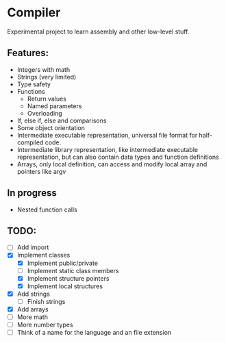 # Compiler
Experimental project to learn assembly and other low-level stuff.

## Features:
- Integers with math
- Strings (very limited)
- Type safety
- Functions
    - Return values
    - Named parameters
    - Overloading
- If, else if, else and comparisons
- Some object orientation
- Intermediate executable representation, universal file format for half-compiled code.
- Intermediate library representation, like intermediate executable representation, but can also contain data types and function definitions
- Arrays, only local definition, can access and modify local array and pointers like argv
## In progress
- Nested function calls
## TODO:
- [ ] Add import
- [x] Implement classes
    - [x] Implement public/private
    - [ ] Implement static class members
    - [x] Implement structure pointers
    - [x] Implement local structures
- [x] Add strings
    - [ ] Finish strings
- [x] Add arrays
- [ ] More math
- [ ] More number types
- [ ] Think of a name for the language and an file extension
